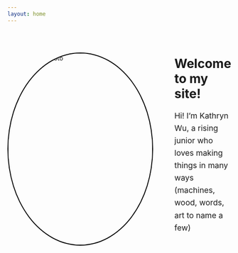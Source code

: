 ```yaml
---
layout: home
---
```


<div style="display: flex; align-items: center; justify-content: space-between; gap: 3rem; margin: 4rem 0; flex-wrap: nowrap;">

<div style="flex-shrink: 0;">
  <img src="{{ '/assets/images/pfp.jpg' | relative_url }}" alt="Kathryn's photo"
       style="width: 324px; height: 432px; border: 2px solid black; border-radius: 50%; object-fit: cover;" />
</div>

  <div style="max-width: 600px;">
    <h1 style="margin-top: 0;">Welcome to my site!</h1>
    <p style="font-size: 1.1rem; line-height: 1.6;">
      Hi! I’m Kathryn Wu, a rising junior who loves making things in many ways (machines, wood, words, art to name a few)
    </p>
  </div>

</div>
